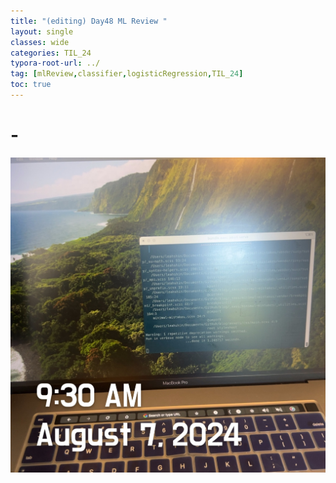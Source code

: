 ```yaml
---
title: "(editing) Day48 ML Review "
layout: single
classes: wide
categories: TIL_24
typora-root-url: ../
tag: [mlReview,classifier,logisticRegression,TIL_24]
toc: true 
---
```


# -

![F6EB4DB5-A21F-4352-AF12-57B2710381F1_1_102_o](/images/2024-08-07-TIL24_Day48/F6EB4DB5-A21F-4352-AF12-57B2710381F1_1_102_o.jpeg)

<br><br>

